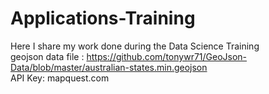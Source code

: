 # Applications-Training
Here I share my work done during the Data Science Training  
geojson data file : https://github.com/tonywr71/GeoJson-Data/blob/master/australian-states.min.geojson  
API Key: mapquest.com
